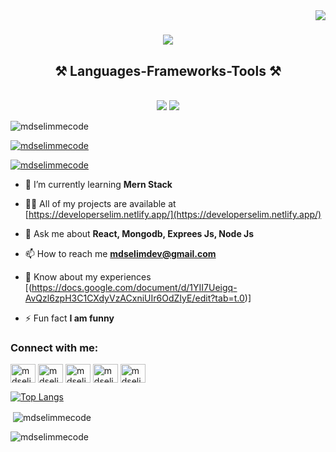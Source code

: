 <img align="right" src="https://visitor-badge.laobi.icu/badge?page_id=salesp07.salesp07" />

<h1 align="center">
    <img src="https://readme-typing-svg.herokuapp.com?font=Righteous&size=35&duration=2000&pause=2000&color=F72977&center=true&vCenter=true&width=435&lines=Hi+There+!+%E2%9C%8B;I+am+Selim+%F0%9F%91%A9%E2%80%8D%F0%9F%92%BB;A+Passionate+Programmer+%F0%9F%92%BB"/>
</h1>

<h2 align="center">⚒️ Languages-Frameworks-Tools ⚒️</h2>
<br/>
<div align="center">
    <img src="https://skillicons.dev/icons?i=react,bootstrap,mui,html,css,github,figma,tailwind,git," />
    <img src="https://skillicons.dev/icons?i=nodejs,go,javascript,typescript,express,firebase,mongodb,c,nextjs,netlify" /><br>
</div>

<p align="left"> <img src="https://komarev.com/ghpvc/?username=mdselimmecode&label=Profile%20views&color=0e75b6&style=flat" alt="mdselimmecode" /> </p>

<p align="left"> <a href="https://github.com/ryo-ma/github-profile-trophy"><img src="https://github-profile-trophy.vercel.app/?username=mdselimmecode" alt="mdselimmecode" /></a> </p>

<p align="left"> <a href="https://x.com/mdselimmecode" target="x-com"><img src="https://img.shields.io/twitter/follow/mdselimmecode?logo=twitter&style=for-the-badge" alt="mdselimmecode" /></a> </p>

- 🌱 I’m currently learning **Mern Stack**

- 👨‍💻 All of my projects are available at [https://developerselim.netlify.app/](https://developerselim.netlify.app/)

- 💬 Ask me about **React, Mongodb, Exprees Js, Node Js**

- 📫 How to reach me **mdselimdev@gmail.com**

- 📄 Know about my experiences [(https://docs.google.com/document/d/1YII7Ueigq-AvQzl6zpH3C1CXdyVzACxniUIr6OdZIyE/edit?tab=t.0)]

- ⚡ Fun fact **I am funny**

<h3 align="left">Connect with me:</h3>
<p align="left">
<a href="https://x.com/mdselimmecode" target="blank"><img align="center" src="https://raw.githubusercontent.com/rahuldkjain/github-profile-readme-generator/master/src/images/icons/Social/twitter.svg" alt="mdselimmecode" height="30" width="40" /></a>
<a href="https://linkedin.com/in/mdselimmecode" target="blank"><img align="center" src="https://raw.githubusercontent.com/rahuldkjain/github-profile-readme-generator/master/src/images/icons/Social/linked-in-alt.svg" alt="mdselimmecode" height="30" width="40" /></a>
<a href="https://fb.com/mdselimmecode" target="blank"><img align="center" src="https://raw.githubusercontent.com/rahuldkjain/github-profile-readme-generator/master/src/images/icons/Social/facebook.svg" alt="mdselimmecode" height="30" width="40" /></a>
<a href="https://instagram.com/mdselimmecode" target="blank"><img align="center" src="https://raw.githubusercontent.com/rahuldkjain/github-profile-readme-generator/master/src/images/icons/Social/instagram.svg" alt="mdselimmecode" height="30" width="40" /></a>
<a href="https://codeforces.com/profile/mdselimmecode" target="blank"><img align="center" src="https://raw.githubusercontent.com/rahuldkjain/github-profile-readme-generator/master/src/images/icons/Social/codeforces.svg" alt="mdselimeme" height="30" width="40" /></a>
</p>

[![Top Langs](https://github-readme-stats.vercel.app/api/top-langs/?username=mdselimmecode&layout=pie)](https://github.com/anuraghazra/github-readme-stats)

<p>&nbsp;<img align="center" src="https://github-readme-stats.vercel.app/api?username=mdselimmecode&show_icons=true&locale=en" alt="mdselimmecode" /></p>

<p><img align="center" src="https://github-readme-streak-stats.herokuapp.com/?user=mdselimmecode&" alt="mdselimmecode" /></p>
